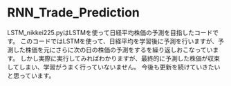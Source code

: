 # RNN_Trade_Prediction 
LSTM_nikkei225.pyはLSTMを使って日経平均株価の予測を目指したコードです。 このコードではLSTMを使って、日経平均を学習後に予測を行いますが、予測した株価を元にさらに次の日の株価の予測をするを繰り返しおこなっています。 しかし実際に実行してみればわかりますが、最終的に予測した株価が収束してしまい、学習がうまく行っていないません。 今後も更新を続けていきたいと思っています。
